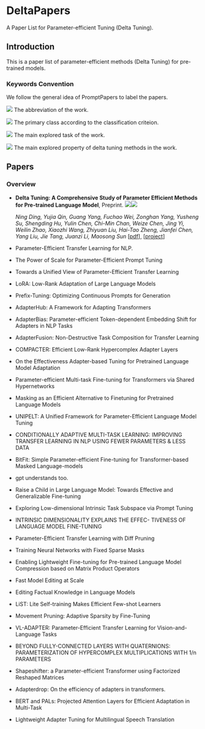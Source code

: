 # DeltaPapers
A Paper List for Parameter-efficient Tuning (Delta Tuning).

## Introduction
This is a paper list of parameter-efficient methods (Delta Tuning) for pre-trained models. 


### Keywords Convention

We follow the general idea of PromptPapers to label the papers. 

![](https://img.shields.io/badge/T5-blue) The abbreviation of the work.

![](https://img.shields.io/badge/Specification-red) The primary class according to the classification criteion.

![](https://img.shields.io/badge/Generation-brown) The main explored task of the work.

![](https://img.shields.io/badge/MultiTask-green) The main explored property of delta tuning methods in the work.

## Papers

### Overview

- **Delta Tuning: A Comprehensive Study of Parameter Efficient Methods for Pre-trained Language Model**, Preprint. ![](https://img.shields.io/badge/Empirical_Study-green)![](https://img.shields.io/badge/Theoretical_Study-green)

  *Ning Ding, Yujia Qin, Guang Yang, Fuchao Wei, Zonghan Yang, Yusheng Su, Shengding Hu, Yulin Chen, Chi-Min Chan, Weize Chen, Jing Yi, Weilin Zhao, Xiaozhi Wang, Zhiyuan Liu, Hai-Tao Zheng, Jianfei Chen, Yang Liu, Jie Tang, Juanzi Li, Maosong Sun* [[pdf](https://arxiv.org/abs/2203.06904)], [[project](https://github.com/thunlp/OpenDelta)] 

- Parameter-Efficient Transfer Learning for NLP. 

- The Power of Scale for Parameter-Efficient Prompt Tuning

- Towards a Unified View of Parameter-Efficient Transfer Learning

- LoRA: Low-Rank Adaptation of Large Language Models

- Prefix-Tuning: Optimizing Continuous Prompts for Generation

- AdapterHub: A Framework for Adapting Transformers

- AdapterBias: Parameter-efficient Token-dependent Embedding Shift for Adapters in NLP Tasks

- AdapterFusion: Non-Destructive Task Composition for Transfer Learning

- COMPACTER: Efficient Low-Rank Hypercomplex Adapter Layers

- On the Effectiveness Adapter-based Tuning for Pretrained Language Model Adaptation

- Parameter-efficient Multi-task Fine-tuning for Transformers via Shared Hypernetworks

- Masking as an Efficient Alternative to Finetuning for Pretrained Language Models

- UNIPELT: A Unified Framework for Parameter-Efficient Language Model Tuning

- CONDITIONALLY ADAPTIVE MULTI-TASK LEARNING: IMPROVING TRANSFER LEARNING IN NLP USING FEWER PARAMETERS & LESS DATA

- BitFit: Simple Parameter-efficient Fine-tuning for Transformer-based Masked Language-models

- gpt understands too.

- Raise a Child in Large Language Model: Towards Effective and Generalizable Fine-tuning

- Exploring Low-dimensional Intrinsic Task Subspace via Prompt Tuning

- INTRINSIC DIMENSIONALITY EXPLAINS THE EFFEC- TIVENESS OF LANGUAGE MODEL FINE-TUNING

- Parameter-Efficient Transfer Learning with Diff Pruning

- Training Neural Networks with Fixed Sparse Masks

- Enabling Lightweight Fine-tuning for Pre-trained Language Model Compression based on Matrix Product Operators

- Fast Model Editing at Scale

- Editing Factual Knowledge in Language Models

- LiST: Lite Self-training Makes Efficient Few-shot Learners

- Movement Pruning: Adaptive Sparsity by Fine-Tuning

- VL-ADAPTER: Parameter-Efficient Transfer Learning for Vision-and-Language Tasks

- BEYOND FULLY-CONNECTED LAYERS WITH QUATERNIONS: PARAMETERIZATION OF HYPERCOMPLEX MULTIPLICATIONS WITH 1/n PARAMETERS

- Shapeshifter: a Parameter-efficient Transformer using Factorized Reshaped Matrices

- Adapterdrop: On the efficiency of adapters in transformers.

- BERT and PALs: Projected Attention Layers for Efficient Adaptation in Multi-Task

- Lightweight Adapter Tuning for Multilingual Speech Translation

